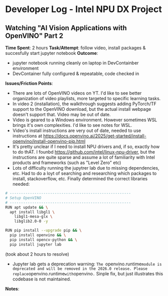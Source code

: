 # Developer Log - Intel NPU DX Project

## Watching "AI Vision Applications with OpenVINO" Part 2

**Time Spent**: 2 hours
**Task/Attempt**: follow video, install packages & succesfully start jupyter notebook
**Outcome**:
- jupyter notebook running cleanly on laptop in DevContainber environment
- DevContainer fully configured & repeatable, code checked in

**Issues/Friction Points**:
- There are lots of OpenVINO videos on YT. I'd like to see better organization of video playlists, more targeted to specific learning tasks.
- In video 2 (installation), the walkthrough suggests adding PyTorch/TF support to the OpenVINO download, but the actual install webpage doesn't support that. Video may be out of date.
- Video is geared to a Windows environment. However sometimes WSL brings it's own complexities. I'd like to see notes for WSL.
- Video's install instructions are very out of date, needed to use instructions at https://docs.openvino.ai/2025/get-started/install-openvino/install-openvino-pip.html
- It's pretty unclear if I need to install NPU drivers and, if so, exactly how to do thAT. I founbd https://github.com/intel/linux-npu-driver, but the instructions are quite sparse and assume a lot of familiarity with Intel products and frameworks (such as "Level Zero" etc)
- Lots of difficulty running the jupytrer lab due to missing dependencies, etc. Had to do a loyt of searching and researching which packages to install, stackoverflow, etc. Finally determined the correct libraries needed:
```bash
# ------------------------------------------------------
# Setup OpenVINO
# ------------------------------------------------------
RUN apt update && \
  apt install libgl1 \
    libgl1-mesa-glx \ 
    libglib2.0-0 -y

RUN pip install --upgrade pip && \
  pip install openvino && \
  pip install opencv-python && \
  pip install jupyter lab
```
(took about 2 hours to resolve)
- Jupyter lab gets a deprecation warning: `The `openvino.runtime` module is deprecated and will be removed in the 2026.0 release. Please replace `openvino.runtime` with `openvino`.`  Sinple fix, but just illustrates this codebase is not maintained.

**Notes**: